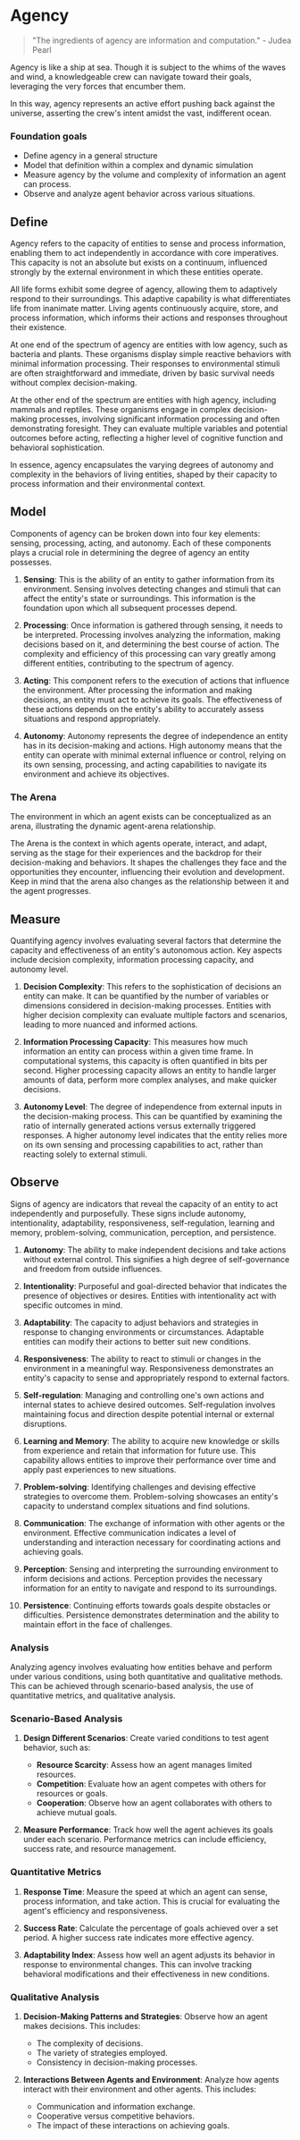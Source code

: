 # Agency

> "The ingredients of agency are information and computation." - Judea Pearl
>

Agency is like a ship at sea. Though it is subject to the whims of the waves and wind, a knowledgeable crew can navigate toward their goals, leveraging the very forces that encumber them.

In this way, agency represents an active effort pushing back against the universe, asserting the crew's intent amidst the vast, indifferent ocean.

### Foundation goals

- Define agency in a general structure
- Model that definition within a complex and dynamic simulation
- Measure agency by the volume and complexity of information an agent can process.
- Observe and analyze agent behavior across various situations.

## Define

Agency refers to the capacity of entities to sense and process information, enabling them to act independently in accordance with core imperatives. This capacity is not an absolute but exists on a continuum, influenced strongly by the external environment in which these entities operate.

All life forms exhibit some degree of agency, allowing them to adaptively respond to their surroundings. This adaptive capability is what differentiates life from inanimate matter. Living agents continuously acquire, store, and process information, which informs their actions and responses throughout their existence.

At one end of the spectrum of agency are entities with low agency, such as bacteria and plants. These organisms display simple reactive behaviors with minimal information processing. Their responses to environmental stimuli are often straightforward and immediate, driven by basic survival needs without complex decision-making.

At the other end of the spectrum are entities with high agency, including mammals and reptiles. These organisms engage in complex decision-making processes, involving significant information processing and often demonstrating foresight. They can evaluate multiple variables and potential outcomes before acting, reflecting a higher level of cognitive function and behavioral sophistication.

In essence, agency encapsulates the varying degrees of autonomy and complexity in the behaviors of living entities, shaped by their capacity to process information and their environmental context.

## Model

Components of agency can be broken down into four key elements: sensing, processing, acting, and autonomy. Each of these components plays a crucial role in determining the degree of agency an entity possesses.

1. **Sensing**: This is the ability of an entity to gather information from its environment. Sensing involves detecting changes and stimuli that can affect the entity's state or surroundings. This information is the foundation upon which all subsequent processes depend.

2. **Processing**: Once information is gathered through sensing, it needs to be interpreted. Processing involves analyzing the information, making decisions based on it, and determining the best course of action. The complexity and efficiency of this processing can vary greatly among different entities, contributing to the spectrum of agency.

3. **Acting**: This component refers to the execution of actions that influence the environment. After processing the information and making decisions, an entity must act to achieve its goals. The effectiveness of these actions depends on the entity's ability to accurately assess situations and respond appropriately.

4. **Autonomy**: Autonomy represents the degree of independence an entity has in its decision-making and actions. High autonomy means that the entity can operate with minimal external influence or control, relying on its own sensing, processing, and acting capabilities to navigate its environment and achieve its objectives.

### The Arena

The environment in which an agent exists can be conceptualized as an arena, illustrating the dynamic agent-arena relationship.

The Arena is the context in which agents operate, interact, and adapt, serving as the stage for their experiences and the backdrop for their decision-making and behaviors. It shapes the challenges they face and the opportunities they encounter, influencing their evolution and development. Keep in mind that the arena also changes as the relationship between it and the agent progresses.

## Measure

Quantifying agency involves evaluating several factors that determine the capacity and effectiveness of an entity's autonomous action. Key aspects include decision complexity, information processing capacity, and autonomy level.

1. **Decision Complexity**: This refers to the sophistication of decisions an entity can make. It can be quantified by the number of variables or dimensions considered in decision-making processes. Entities with higher decision complexity can evaluate multiple factors and scenarios, leading to more nuanced and informed actions.

2. **Information Processing Capacity**: This measures how much information an entity can process within a given time frame. In computational systems, this capacity is often quantified in bits per second. Higher processing capacity allows an entity to handle larger amounts of data, perform more complex analyses, and make quicker decisions.

3. **Autonomy Level**: The degree of independence from external inputs in the decision-making process. This can be quantified by examining the ratio of internally generated actions versus externally triggered responses. A higher autonomy level indicates that the entity relies more on its own sensing and processing capabilities to act, rather than reacting solely to external stimuli.

## Observe

Signs of agency are indicators that reveal the capacity of an entity to act independently and purposefully. These signs include autonomy, intentionality, adaptability, responsiveness, self-regulation, learning and memory, problem-solving, communication, perception, and persistence.

1. **Autonomy**: The ability to make independent decisions and take actions without external control. This signifies a high degree of self-governance and freedom from outside influences.

2. **Intentionality**: Purposeful and goal-directed behavior that indicates the presence of objectives or desires. Entities with intentionality act with specific outcomes in mind.

3. **Adaptability**: The capacity to adjust behaviors and strategies in response to changing environments or circumstances. Adaptable entities can modify their actions to better suit new conditions.

4. **Responsiveness**: The ability to react to stimuli or changes in the environment in a meaningful way. Responsiveness demonstrates an entity's capacity to sense and appropriately respond to external factors.

5. **Self-regulation**: Managing and controlling one's own actions and internal states to achieve desired outcomes. Self-regulation involves maintaining focus and direction despite potential internal or external disruptions.

6. **Learning and Memory**: The ability to acquire new knowledge or skills from experience and retain that information for future use. This capability allows entities to improve their performance over time and apply past experiences to new situations.

7. **Problem-solving**: Identifying challenges and devising effective strategies to overcome them. Problem-solving showcases an entity's capacity to understand complex situations and find solutions.

8. **Communication**: The exchange of information with other agents or the environment. Effective communication indicates a level of understanding and interaction necessary for coordinating actions and achieving goals.

9. **Perception**: Sensing and interpreting the surrounding environment to inform decisions and actions. Perception provides the necessary information for an entity to navigate and respond to its surroundings.

10. **Persistence**: Continuing efforts towards goals despite obstacles or difficulties. Persistence demonstrates determination and the ability to maintain effort in the face of challenges.

### Analysis
Analyzing agency involves evaluating how entities behave and perform under various conditions, using both quantitative and qualitative methods. This can be achieved through scenario-based analysis, the use of quantitative metrics, and qualitative analysis.

### Scenario-Based Analysis

1. **Design Different Scenarios**: Create varied conditions to test agent behavior, such as:
   - **Resource Scarcity**: Assess how an agent manages limited resources.
   - **Competition**: Evaluate how an agent competes with others for resources or goals.
   - **Cooperation**: Observe how an agent collaborates with others to achieve mutual goals.

2. **Measure Performance**: Track how well the agent achieves its goals under each scenario. Performance metrics can include efficiency, success rate, and resource management.

### Quantitative Metrics

1. **Response Time**: Measure the speed at which an agent can sense, process information, and take action. This is crucial for evaluating the agent's efficiency and responsiveness.

2. **Success Rate**: Calculate the percentage of goals achieved over a set period. A higher success rate indicates more effective agency.

3. **Adaptability Index**: Assess how well an agent adjusts its behavior in response to environmental changes. This can involve tracking behavioral modifications and their effectiveness in new conditions.

### Qualitative Analysis

1. **Decision-Making Patterns and Strategies**: Observe how an agent makes decisions. This includes:
   - The complexity of decisions.
   - The variety of strategies employed.
   - Consistency in decision-making processes.

2. **Interactions Between Agents and Environment**: Analyze how agents interact with their environment and other agents. This includes:
   - Communication and information exchange.
   - Cooperative versus competitive behaviors.
   - The impact of these interactions on achieving goals.

